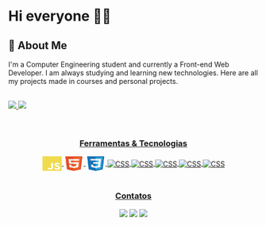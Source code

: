 # Hi everyone 🖖🏻

## 🚀 About Me

I'm a Computer Engineering student and currently a Front-end Web Developer. I am always studying and learning new technologies. Here are all my projects made in courses and personal projects.
<br>
</h4>
<br>
<!--<img src="" width="30%" height="30%" align="right">-->
<div>
<a href="https://github.com/HenriqueMarts">
<img height="175em" src="https://github-readme-stats.vercel.app/api?username=HenriqueMarts&show_icons=true&theme=dark&include_all_commits=true&count_private=true"/>
<img height="175em" src="https://github-readme-stats.vercel.app/api/top-langs/?username=HenriqueMarts&layout=compact&langs_count=7&theme=dark"/>
</div>
<br>
<div  align="center"> 
  <div style="display: inline_block"><br>
  <h3>Ferramentas & Tecnologias</h3>
  <img align="center" alt="Rafa-Js" height="30" width="40" src="https://raw.githubusercontent.com/devicons/devicon/master/icons/javascript/javascript-plain.svg">
  <img align="center" alt="HTML" height="30" width="40" src="https://raw.githubusercontent.com/devicons/devicon/master/icons/html5/html5-original.svg">
  <img align="center" alt="CSS" height="30" width="40" src="https://raw.githubusercontent.com/devicons/devicon/master/icons/css3/css3-original.svg">
  <img align="center" alt="CSS" height="30" width="40" src="https://icongr.am/devicon/git-original.svg?size=102&color=currentColor">
  <img align="center" alt="CSS" height="30" width="40" src="https://icongr.am/devicon/nodejs-original.svg?size=102&color=currentColor">
  <img align="center" alt="CSS" height="30" width="40" src="https://icongr.am/devicon/react-original.svg?size=102&color=currentColor">
  <img align="center" alt="CSS" height="30" width="40" src="https://icongr.am/devicon/typescript-original.svg?size=102&color=currentColor">
  <img align="center" alt="CSS" height="30" width="40" src="https://icongr.am/devicon/mysql-original-wordmark.svg?size=102&color=currentColor">
</div>
 <br>
  <div align="center">
  <h3>Contatos</h3>
  <a href="https://www.linkedin.com/in/henrique-marts-21992a163/" target="_blank"><img src="https://img.shields.io/badge/-LinkedIn-%230077B5?style=for-the-badge&logo=linkedin&logoColor=white" target="_blank"></a> 
  <a href="https://discord.gg/Fnv7rWyH" target="_blank"><img src="https://img.shields.io/badge/Discord-7289DA?style=for-the-badge&logo=discord&logoColor=white"target="_blank"></a>
<a href = "mailto:henrique.engenharia.ele@gmail.com"><img src="https://img.shields.io/badge/Gmail-D14836?style=for-the-badge&logo=gmail&logoColor=white" target="_blank"></a>
</div>
  <br>
  <br>
  <div align="center">

